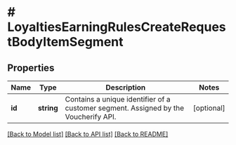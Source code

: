 # # LoyaltiesEarningRulesCreateRequestBodyItemSegment

## Properties

Name | Type | Description | Notes
------------ | ------------- | ------------- | -------------
**id** | **string** | Contains a unique identifier of a customer segment. Assigned by the Voucherify API. | [optional]

[[Back to Model list]](../../README.md#models) [[Back to API list]](../../README.md#endpoints) [[Back to README]](../../README.md)
